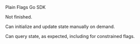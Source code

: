 Plain Flags Go SDK

Not finished.

Can initialize and update state manually on demand.

Can query state, as expected, including for constrained flags.
